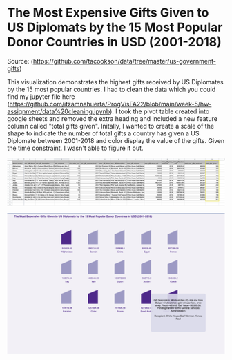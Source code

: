# The Most Expensive Gifts Given to US Diplomats by the 15 Most Popular Donor Countries in USD (2001-2018)

Source: (https://github.com/tacookson/data/tree/master/us-government-gifts)

This visualization demonstrates the highest gifts received by US Diplomates by the 15 most popular countries. I had to clean the data which you could find my jupyter file here (https://github.com/itzamnahuerta/ProgVisFA22/blob/main/week-5/hw-assignment/data%20cleaning.ipynb). I took the pivot table created into google sheets and removed the extra heading and included a new feature column called "total gifts given". Initally, I wanted to create a scale of the shape to indicate the number of total gifts a country has given a US Diplomate between 2001-2018 and color display the value of the gifts. Given the time constraint. I wasn't able to figure it out. 



![alt text](./pivot_table_excel_update.png "Scatterplot Assignment")


![alt text](./hw-assignment-screenshot.png "Scatterplot Assignment")